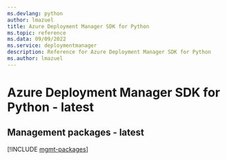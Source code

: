 ```yaml
---
ms.devlang: python
author: lmazuel
title: Azure Deployment Manager SDK for Python
ms.topic: reference
ms.data: 09/09/2022
ms.service: deploymentmanager
description: Reference for Azure Deployment Manager SDK for Python
ms.author: lmazuel
---
```

# Azure Deployment Manager SDK for Python - latest

## Management packages - latest
[!INCLUDE [mgmt-packages](deployment-manager-mgmt-index.md)]